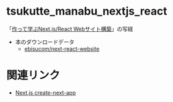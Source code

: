 # tsukutte_manabu_nextjs_react
「[作って学ぶNext.js/React Webサイト構築](https://amzn.to/3VkHD97)」の写経

- 本のダウンロードデータ
  - [ebisucom/next-react-website](https://github.com/ebisucom/next-react-website/)

# 関連リンク
- [Next.js create-next-app](https://nextjs.org/docs/api-reference/create-next-app)
